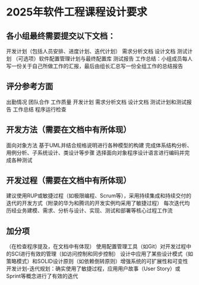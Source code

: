# 2025年软件工程课程设计要求

## 各小组最终需要提交以下文档：
开发计划（包括人员安排、进度计划、迭代计划）
需求分析文档
设计文档
测试计划
（可选项）软件配置管理计划与最终配置库
测试报告
工作总结：小组成员每人写一份关于自己所做工作的汇报，最后由组长汇总写一份全组工作的总结报告

## 评分参考方面
出勤情况
团队合作
工作质量
开发计划
需求分析文档
设计文档
测试计划和测试报告
工作总结
程序运行检查

## 开发方法（需要在文档中有所体现）
面向对象方法
基于UML并结合规格说明进行各种模型的构建
完成体系结构分析、用例分析、子系统设计、类设计等步骤
选择面向对象程序设计语言进行编码并完成各种测试


## 开发过程（需要在文档中有所体现）
建议使用RUP或敏捷过程（如极限编程、Scrum等），采用持续集成和持续交付的迭代的开发方式（附录的华为和腾讯的开发实例均采用了敏捷过程）
每次迭代均历经业务建模、需求、分析与设计、实现、测试和部署等核心过程工作流

## 加分项
（在检查程序提及，在文档中有体现）
使用配置管理工具（如Git）对开发过程中的SCI进行有效的管理（如访问控制和同步控制）
设计中应用了某些设计模式（如策略模式）和SOLID设计原则（如依赖倒转原则）增强系统的可扩展性和可变性
开发计划-迭代规划：确实使用了敏捷过程，应用用户故事（User Story）或Sprint等概念进行了有效的迭代

